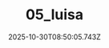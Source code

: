 ---
title: "05_luisa"
description: ""
image: "/uploads/photos/1761814205739-05_luisa.webp"
thumbnail: "/uploads/photos/1761814205739-05_luisa-thumb.webp"
width: 4000
height: 6000
featured: false
date: 2025-10-30T08:50:05.743Z
order: 0
---